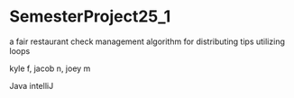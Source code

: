 # SemesterProject25_1

a fair restaurant check management algorithm for distributing tips utilizing loops

kyle f, jacob n, joey m

Java intelliJ
